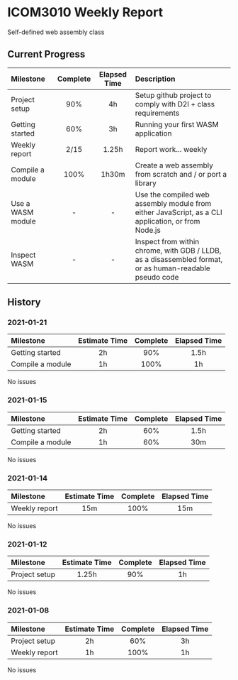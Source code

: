 # ICOM3010 Weekly Report
Self-defined web assembly class

## Current Progress
| Milestone         | Complete | Elapsed Time  | Description
| :-------------    | :------: | :-----------: | :----------
| Project setup     | 90%      | 4h            | Setup github project to comply with D2l + class requirements
| Getting started   | 60%      | 3h            | Running your first WASM application
| Weekly report     | 2/15     | 1.25h         | Report work... weekly
| Compile a module  | 100%     | 1h30m         | Create a web assembly from scratch and / or port a library
| Use a WASM module | -        | -             | Use the compiled web assembly module from either JavaScript, as a CLI application, or from Node.js
| Inspect WASM      | -        | -             | Inspect from within chrome, with GDB / LLDB, as a disassembled format, or as human-readable pseudo code

## History
### 2021-01-21
| Milestone         | Estimate Time | Complete | Elapsed Time  
| :---------------- | :-----------: | :------: | :----------:
| Getting started   | 2h            | 90%      | 1.5h
| Compile a module  | 1h            | 100%     | 1h

No issues

### 2021-01-15
| Milestone         | Estimate Time | Complete | Elapsed Time  
| :---------------- | :-----------: | :------: | :----------:
| Getting started   | 2h            | 60%      | 1.5h
| Compile a module  | 1h            | 60%      | 30m

No issues

### 2021-01-14
| Milestone         | Estimate Time | Complete | Elapsed Time  
| :---------------- | :-----------: | :------: | :----------:
| Weekly report     | 15m           | 100%     | 15m          

No issues

### 2021-01-12
| Milestone         | Estimate Time | Complete | Elapsed Time  
| :---------------- | :-----------: | :------: | :----------:
| Project setup     | 1.25h         | 90%      | 1h

No issues

### 2021-01-08
| Milestone         | Estimate Time | Complete | Elapsed Time  
| :---------------- | :-----------: | :------: | :----------:
| Project setup     | 2h            | 60%      | 3h
| Weekly report     | 1h            | 100%     | 1h            

No issues
